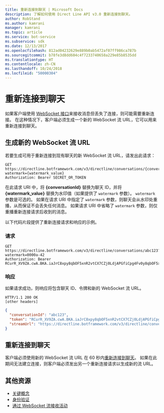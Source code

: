 ```yaml
---
title: 重新连接到聊天 | Microsoft Docs
description: 了解如何使用 Direct Line API v3.0 重新连接到聊天。
author: RobStand
ms.author: kamrani
manager: kamrani
ms.topic: article
ms.service: bot-service
ms.subservice: sdk
ms.date: 12/13/2017
ms.openlocfilehash: 812ad04232629e889b0ab5472af07ff986ca787b
ms.sourcegitcommit: b78fe3d8dd604c4f7233740658a229e85b8535dd
ms.translationtype: HT
ms.contentlocale: zh-CN
ms.lasthandoff: 10/24/2018
ms.locfileid: "50000304"
---
```

# <a name="reconnect-to-a-conversation"></a>重新连接到聊天

如果客户端使用 [WebSocket 接口](bot-framework-rest-direct-line-3-0-receive-activities.md#connect-via-websocket)来接收消息但丢失了连接，则可能需要重新连接。 在这种情况下，客户端必须生成一个新的 WebSocket 流 URL，它可以用来重新连接到聊天。

## <a name="generate-a-new-websocket-stream-url"></a>生成新的 WebSocket 流 URL

若要生成可用于重新连接到现有聊天的新 WebSocket 流 URL，请发出此请求： 

```http
GET https://directline.botframework.com/v3/directline/conversations/{conversationId}?watermark={watermark_value}
Authorization: Bearer SECRET_OR_TOKEN
```

在此请求 URI 中，将 **{conversationId}** 替换为聊天 ID，并将 **{watermark_value}** 替换为水印值（如果提供了 `watermark` 参数）。 `watermark` 参数是可选的。 如果在请求 URI 中指定了 `watermark` 参数，则聊天会从水印处重播，从而保证不会丢失任何消息。 如果请求 URI 中省略了 `watermark` 参数，则仅重播重新连接请求后收到的消息。

以下代码片段提供了重新连接请求和响应的示例。

### <a name="request"></a>请求

```http
GET https://directline.botframework.com/v3/directline/conversations/abc123?watermark=0000a-42
Authorization: Bearer RCurR_XV9ZA.cwA.BKA.iaJrC8xpy8qbOF5xnR2vtCX7CZj0LdjAPGfiCpg4Fv0y8qbOF5xPGfiCpg4Fv0y8qqbOF5x8qbOF5xn
```

### <a name="response"></a>响应

如果请求成功，则响应将包含聊天 ID、令牌和新的 WebSocket 流 URL。

```http
HTTP/1.1 200 OK
[other headers]
```

```json
{
  "conversationId": "abc123",
  "token": "RCurR_XV9ZA.cwA.BKA.iaJrC8xpy8qbOF5xnR2vtCX7CZj0LdjAPGfiCpg4Fv0y8qbOF5xPGfiCpg4Fv0y8qqbOF5x8qbOF5xn",
  "streamUrl": "https://directline.botframework.com/v3/directline/conversations/abc123/stream?watermark=000a-4&amp;t=RCurR_XV9ZA.cwA..."
}
```

## <a name="reconnect-to-the-conversation"></a>重新连接到聊天

客户端必须使用新的 WebSocket 流 URL 在 60 秒内[重新连接到聊天](bot-framework-rest-direct-line-3-0-receive-activities.md#connect-via-websocket)。 如果在此期间无法建立连接，则客户端必须发出另一个重新连接请求以生成新的流 URL。

## <a name="additional-resources"></a>其他资源

- [关键概念](bot-framework-rest-direct-line-3-0-concepts.md)
- [身份验证](bot-framework-rest-direct-line-3-0-authentication.md)
- [通过 WebSocket 流接收活动](bot-framework-rest-direct-line-3-0-receive-activities.md#connect-via-websocket)